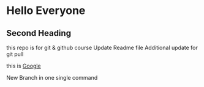 # Hello Everyone 
## Second Heading
this repo is for git & github course 
Update Readme file 
Additional update for git pull

this is [Google](https://www.google.com/)

New Branch in one single command

